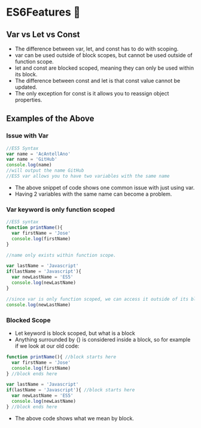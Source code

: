 # ES6Features :chicken: 

## Var vs Let vs Const
* The difference between var, let, and const has to do with scoping.
* var can be used outside of block scopes, but cannot be used outside of function scope.
* let and const are blocked scoped, meaning they can only be used within its block.
* The difference between const and let is that const value cannot be updated.
* The only exception for const is it allows you to reassign object properties.

## Examples of the Above
### Issue with Var
```javascript
//ES5 Syntax
var name = 'AcAntellAno'
var name = 'GitHub'
console.log(name)
//will output the name GitHub
//ES5 var allows you to have two variables with the same name
```

* The above snippet of code shows one common issue with just using var.
* Having 2 variables with the same name can become a problem.

### Var keyword is only function scoped
```javascript
//ES5 syntax
function printName(){
  var firstName = 'Jose'
  console.log(firstName)
}

//name only exists within function scope.

var lastName = 'Javascript'
if(lastName = 'Javascript'){
  var newLastName = 'ES5'
  console.log(newLastName)
}

//since var is only function scoped, we can access it outside of its block
console.log(newLastName) 
```

### Blocked Scope
* Let keyword is block scoped, but what is a block
* Anything surrounded by {} is considered inside a block, so for example if we look at our old code:
```javascript
function printName(){ //block starts here
  var firstName = 'Jose'
  console.log(firstName)
} //block ends here

var lastName = 'Javascript'
if(lastName = 'Javascript'){ //block starts here
  var newLastName = 'ES5'
  console.log(newLastName)
} //block ends here
```

* The above code shows what we mean by block.
